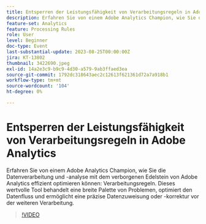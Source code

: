 ```yaml
---
title: Entsperren der Leistungsfähigkeit von Verarbeitungsregeln in Adobe Analytics
description: Erfahren Sie von einem Adobe Analytics Champion, wie Sie die Datenverarbeitung und -analyse mit den verborgenen Edelstein-Verarbeitungsregeln von Adobe Analytics effizient optimieren können. Dieses wertvolle Tool behandelt eine breite Palette von Problemen, optimiert den Datenfluss und ermöglicht eine präzise Datenzuweisung oder -korrektur vor der weiteren Verarbeitung.
feature-set: Analytics
feature: Processing Rules
role: User
level: Beginner
doc-type: Event
last-substantial-update: 2023-08-25T00:00:00Z
jira: KT-13802
thumbnail: 3422690.jpeg
exl-id: 14a2e3c9-b9c9-4d30-a579-9ab3ffaed3ea
source-git-commit: 1792dc318643aec2c12613f621361d72a7a918b1
workflow-type: tm+mt
source-wordcount: '104'
ht-degree: 0%

---
```


# Entsperren der Leistungsfähigkeit von Verarbeitungsregeln in Adobe Analytics

Erfahren Sie von einem Adobe Analytics Champion, wie Sie die Datenverarbeitung und -analyse mit dem verborgenen Edelstein von Adobe Analytics effizient optimieren können: Verarbeitungsregeln. Dieses wertvolle Tool behandelt eine breite Palette von Problemen, optimiert den Datenfluss und ermöglicht eine präzise Datenzuweisung oder -korrektur vor der weiteren Verarbeitung.

>[!VIDEO](https://video.tv.adobe.com/v/3422690/?learn=on)
